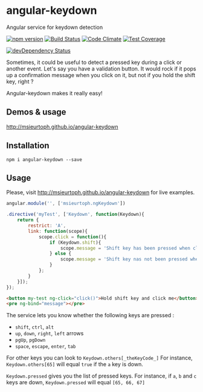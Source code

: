 # angular-keydown
Angular service for keydown detection

[![npm version](https://badge.fury.io/js/angular-keydown.svg)](http://badge.fury.io/js/angular-keydown)
[![Build Status](http://img.shields.io/travis/msieurtoph/angular-keydown.svg)](https://travis-ci.org/msieurtoph/angular-keydown) [![Code Climate](https://codeclimate.com/github/msieurtoph/angular-keydown/badges/gpa.svg)](https://codeclimate.com/github/msieurtoph/angular-keydown) [![Test Coverage](https://codeclimate.com/github/msieurtoph/angular-keydown/badges/coverage.svg)](https://codeclimate.com/github/msieurtoph/angular-keydown)

[![devDependency Status](http://img.shields.io/david/dev/msieurtoph/angular-keydown.svg?style=flat)](https://david-dm.org/msieurtoph/angular-keydown#info=devDependencies)


Sometimes, it could be useful to detect a pressed key during a click or another event. Let's say you have a validation button. It would rock if it pops up a confirmation message when you click on it, but not if you hold the shift key, right ?

Angular-keydown makes it really easy!

## Demos & usage

http://msieurtoph.github.io/angular-keydown

## Installation

`npm i angular-keydown --save`

## Usage

Please, visit http://msieurtoph.github.io/angular-keydown for live examples.

```javascript
angular.module('', ['msieurtoph.ngKeydown'])

.directive('myTest', ['Keydown', function(Keydown){
    return {
        restrict: 'A',
        link: function(scope){
            scope.click = function(){
                if (Keydown.shift){
                    scope.message = 'Shift key has been pressed when clicking!';
                } else {
                    scope.message = 'Shift key nas not been pressed when clicking!';
                }
            };
        }
    }]);
});
```
```html
<button my-test ng-click="click()">Hold shift key and click me</button>
<pre ng-bind="message"></pre>

```

The service lets you know whether the following keys are pressed :

* `shift`, `ctrl`, `alt`
* `up`, `down`, `right`, `left` arrows
* `pgUp`, `pgDown`
* `space`, `escape`, `enter`, `tab`

For other keys you can look to `Keydown.others[_theKeyCode_]`
For instance, `Keydown.others[65]` will equal `true` if the `a` key is down.

`Keydown.pressed` gives you the list of pressed keys.
For instance, if `a`, `b` and `c` keys are down, `Keydown.pressed` will equal `[65, 66, 67]`
